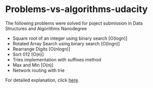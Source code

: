 # Problems-vs-algorithms-udacity

The following problems were solved for poject submission in Data Structures and Algorithms Nanodegree
- Square root of an integer using binary search [O(logn)]  
- Rotated Array Search using binary search [O(logn)]  
- Rearrange Digits [O(nlogn)]  
- Sort 012 [O(n)]  
- Tries implementation with suffixes method  
- Max and Min [O(n)]  
- Network routing with trie 

For detailed explanation, click [here](https://github.com/Akshatt/problems-vs-algorithms-udacity/blob/master/explanation.txt). 
